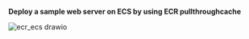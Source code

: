 **Deploy a sample web server on ECS by using ECR pullthroughcache**

![ecr_ecs drawio](https://github.com/user-attachments/assets/35014504-ecbc-42e5-8c80-99c43e76d781)


